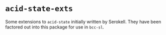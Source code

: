 # `acid-state-exts`

Some extensions to `acid-state` initially written by Serokell.
They have been factored out into this package for use in `bcc-sl`.
